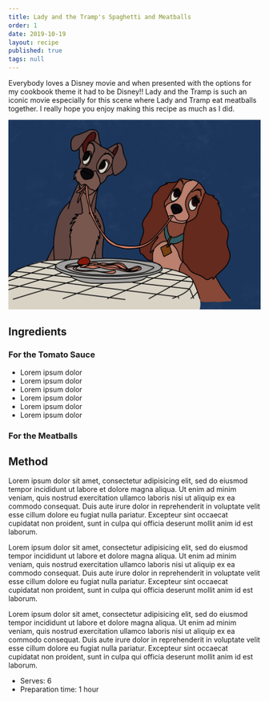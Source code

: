 ```yaml
---
title: Lady and the Tramp's Spaghetti and Meatballs
order: 1
date: 2019-10-19
layout: recipe
published: true
tags: null
---
```

Everybody loves a Disney movie and when presented with the options for my cookbook theme it had to be Disney!! Lady and the Tramp is such an iconic movie especially for this scene where Lady and Tramp eat meatballs together. I really hope you enjoy making this recipe as much as I did.

![Two dogs are eating spagetti and meatballs, it is a cartoon format. Taken from the disney film Lady and the Tramp](../uploads/ladyandthetramp.jpeg "Lady and the Tramp")

## Ingredients

### For the Tomato Sauce

* Lorem ipsum dolor  
* Lorem ipsum dolor  
* Lorem ipsum dolor  
* Lorem ipsum dolor  
* Lorem ipsum dolor  
* Lorem ipsum dolor  

### For the Meatballs

## Method

Lorem ipsum dolor sit amet, consectetur adipisicing elit, sed do eiusmod tempor incididunt ut labore et dolore magna aliqua. Ut enim ad minim veniam, quis nostrud exercitation ullamco laboris nisi ut aliquip ex ea commodo consequat. Duis aute irure dolor in reprehenderit in voluptate velit esse cillum dolore eu fugiat nulla pariatur. Excepteur sint occaecat cupidatat non proident, sunt in culpa qui officia deserunt mollit anim id est laborum.

Lorem ipsum dolor sit amet, consectetur adipisicing elit, sed do eiusmod tempor incididunt ut labore et dolore magna aliqua. Ut enim ad minim veniam, quis nostrud exercitation ullamco laboris nisi ut aliquip ex ea commodo consequat. Duis aute irure dolor in reprehenderit in voluptate velit esse cillum dolore eu fugiat nulla pariatur. Excepteur sint occaecat cupidatat non proident, sunt in culpa qui officia deserunt mollit anim id est laborum.

Lorem ipsum dolor sit amet, consectetur adipisicing elit, sed do eiusmod tempor incididunt ut labore et dolore magna aliqua. Ut enim ad minim veniam, quis nostrud exercitation ullamco laboris nisi ut aliquip ex ea commodo consequat. Duis aute irure dolor in reprehenderit in voluptate velit esse cillum dolore eu fugiat nulla pariatur. Excepteur sint occaecat cupidatat non proident, sunt in culpa qui officia deserunt mollit anim id est laborum.

* Serves: 6
* Preparation time: 1 hour